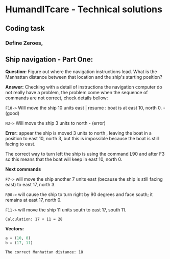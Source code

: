# HumandITcare - Technical solutions

## Coding task
### Define Zeroes, 




## Ship navigation - Part One:
**Question:** Figure out where the navigation instructions lead. What is the Manhattan distance between that location and the ship's starting position?

**Answer:** Checking with a detail of instructions the navigation computer do not really have a problem, the problem come when the sequence of commands are not correct, check details bellow:

`F10->` Will move the ship 10 units east | resume : boat is at east 10,  north 0. - (good)

`N3->`  Will move the ship 3 units to north - (error)

**Error:** appear the ship is moved 3 units to north , leaving the boat in a position to east 10, north 3, but this is impossible because the boat is still facing to east.

The correct way to turn left the ship is using the command L90 and after F3 so this means that the boat will keep in east 10, north 0.

**Next commands**

`F7->` will move the ship another 7 units east (because the ship is still facing east) to east 17, north 3.

`R90->` will cause the ship to turn right by 90 degrees and face south; it remains at east 17, north 0.

`F11->` will move the ship 11 units south to east 17, south 11.

`Calculation: 17 + 11 = 28`

**Vectors:**
```python
a = (10, 0)
b = (17, 11)
```

`The correct Manhattan distance: 18`
